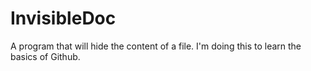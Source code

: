 # InvisibleDoc
A program that will hide the content of a file.
I'm doing this to learn the basics of Github.

